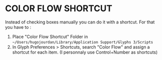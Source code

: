 # COLOR FLOW SHORTCUT

Instead of checking boxes manually you can do it with a shortcut.
For that you have to :
1. Place "Color Flow Shortcut" Folder in `~/Users/hugojourdan/Library/Application Support/Glyphs 3/Scripts`
2. In Glyph Preferences > Shortcuts, search "Color Flow" and assign a shortcut for each item. (I personnaly use Control+Number as shortcuts)

